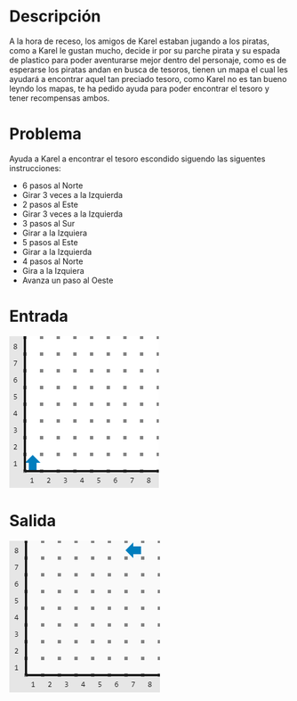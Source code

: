 # Descripción

A la hora de receso, los amigos de Karel estaban jugando a los piratas, como a Karel le gustan mucho, decide ir por su parche pirata y su espada de plastico para poder aventurarse mejor dentro del personaje, como es de esperarse los piratas andan en busca de tesoros, tienen  un mapa el cual les ayudará a encontrar aquel tan preciado tesoro, como Karel no es tan bueno leyndo los mapas, te ha pedido ayuda para poder encontrar el tesoro y tener recompensas ambos.  

# Problema

Ayuda a Karel a encontrar el tesoro escondido siguendo las siguentes instrucciones:
 
  +  6 pasos al Norte
  +  Girar 3 veces a la Izquierda
  +  2 pasos al Este
  +  Girar 3 veces a la Izquierda
  +  3 pasos al Sur 
  +  Girar a la Izquiera
  +  5 pasos al Este
  +  Girar a la Izquierda
  +  4 pasos al Norte
  +  Gira a la Izquiera
  +  Avanza un paso al Oeste

# Entrada

![entrada](entrada.png)

# Salida

![salida](salida.png)
